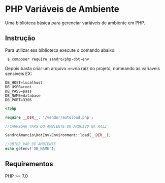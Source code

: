 # PHP Variáveis ​​de Ambiente

Uma biblioteca básica para gerenciar variáveis ​​de ambiente em PHP.

## Instrução
Para utilizar ess biblioteca execute o comando abaixo:

```Shell
 $ composer require sandro/php-dot-env
 ```


Depois basta criar um arquivo`.env`na raiz do projeto, nomeando as variaveis sensiveis EX:

```
DB_HOST=localhost
DB_USER=root
DB_PASS=pass
DB_NAME=database
DB_PORT=3306
```

```php
<?php

require __DIR__. '/vendor/autoload.php';

//CARREGAR VARS DO AMBIENTE DO ARQUIVO NA RAIZ

SandroAmancio\DotEnv\Environment::load(__DIR__);

//OBTER VAR DE AMBIENTE
echo getenv('DB_NAME');

```

## Requirementos

PHP >= 7.0
